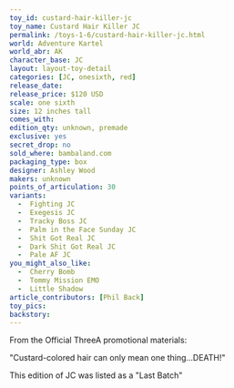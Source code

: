 ```yaml
---
toy_id: custard-hair-killer-jc
toy_name: Custard Hair Killer JC
permalink: /toys-1-6/custard-hair-killer-jc.html
world: Adventure Kartel
world_abr: AK
character_base: JC
layout: layout-toy-detail
categories: [JC, onesixth, red]
release_date:
release_price: $120 USD
scale: one sixth
size: 12 inches tall
comes_with: 
edition_qty: unknown, premade
exclusive: yes
secret_drop: no
sold_where: bambaland.com
packaging_type: box
designer: Ashley Wood
makers: unknown
points_of_articulation: 30
variants: 
  -  Fighting JC
  -  Exegesis JC
  -  Tracky Boss JC
  -  Palm in the Face Sunday JC
  -  Shit Got Real JC
  -  Dark Shit Got Real JC
  -  Pale AF JC
you_might_also_like:
  -  Cherry Bomb
  -  Tommy Mission EMO
  -  Little Shadow   
article_contributors: [Phil Back]
toy_pics:
backstory:
---
```

From the Official ThreeA promotional materials:

"Custard-colored hair can only mean one thing...DEATH!"

This edition of JC was listed as a "Last Batch"